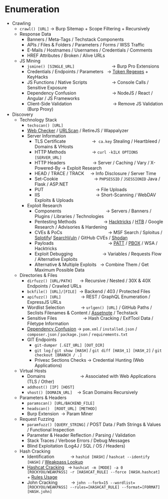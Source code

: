 # Enumeration
*   Crawling
    *   `crawl() [URL]` → Burp Sitemap + Scope Filtering + Recursively
    *   Response Data
        *   Banners / Meta-Tags / Techstack Components
        *   APIs / Files & Folders / Parameters / Forms / WSS Traffic
        *   E-Mails / Hostnames / Usernames / Credentials / Comments
        *   HREF Attributes / Broken / Alive URLs
    *   JS Mining
        *   `jsmine() [SINGLE_URL]`                              → Burp Pro Extensions
        *   Credentials / Endpoints / Parameters   → [Token Regexes](https://github.com/mazen160/secrets-patterns-db) + KeyHacks
        *   JS Functions / Native Scripts                    → Console Calls / Sensitive Exposure
        *   Dependency Confusion                             → NodeJS / React / Angular / JS Frameworks
        *   Client-Side Validation                                 → Remove JS Validation (Burp Proxy)
*   Discovery
    *   Technology Stack
        *   `techscan() [URL]`
        *   [Web Checker](https://web-check.xyz/) / [URLScan](https://urlscan.io/) / RetireJS / Wappalyzer
        *   Server Information
            *   TLS Certificate                     →  `ca.key` Stealing / Heartbleed / Domains & VHosts
            *   HTTP Methods                     → `curl -kILX OPTIONS [SERVER_URL]` 
            *   HTTP Headers                      → Server / Caching / Vary / X-Powered-By → Exploit Research 
            *   HEAD / TRACE / TRACK     → Info Disclosure / Server Time
            *   Set-Cookie                             → `PHPSESSID` / `JSESSIONID` Java / Flask / ASP.NET
            *   PUT                                          → File Uploads
            *   IIS                                             → Short-Scanning / WebDAV Exploits & Uploads
        *   Exploit Research
            *   Components                                    → Servers / Banners / Plugins / Libraries / Technologies
            *   Pentesting Methods                      → [Hacktricks](https://book.hacktricks.xyz/network-services-pentesting/pentesting-web) / [HTB](https://academy.hackthebox.com/module/details/113) / Google Research / Advisories & Hardening
            *   CVEs & PoCs                                     → MSF Search / Sploitus / [Splotify](https://sploitify.haxx.it/#)/ [SearchVuln](https://search-vulns.com/) / GitHub CVEs / [Shodan](https://exploits.shodan.io/welcome)
            *   Payloads                                            → [PATT](https://github.com/swisskyrepo/PayloadsAllTheThings) / [PBOX](https://github.com/payloadbox) / WSA / Hacktricks
            *   Exploit Debugging                        → Variables / Requests Flow / Alternative Exploits
            *   Alternative & Multiple Exploits   → Combine Them / Get Maximum Possible Data
    *   Directories & Files
        *   `dirfuzz() [URL/PATH]`      → Recursive / Nested / 30X & 40X Endpoints / Crawled URLs
        *   `bckfile() [URL]/[FILE]`  → Backend / 403 / Protected Files
        *   `apifuzz() [URL]`                → REST / GraphQL Enumeration / ExpressJS URLs
        *   Wordlist Selection             → `urlgen() [URL]` / GitHub Paths / Seclists Filenames & Content / [Assetnote](https://wordlists.assetnote.io/) / Techstack
        *   Sensitive Files                     → Hash Cracking / ExifTool Data / Filetype Information
        *   [Dependency Confusion](https://github.com/visma-prodsec/confused) → `pom.xml` / `installed.json` / `composer.json` / `package.json` / `requirements.txt`
        *   GIT Endpoints
            *   `git-dumper [.GIT_URL] [OUT_DIR]`
            *   `git log` / `git show [HASH]` / `git diff [HASH_1] [HASH_2]` / `git checkout [BRANCH / .]`
            *   Privesc Sections Checks → Credential Hunting (Web Applications)
    *   Virtual Hosts
        *   Domains                            → Associated with Web Applications (TLS / Other)
        *   `addhost() [IP] [HOST]`
        *   `vhost() [DOMAIN_URL]`    → Scan Domains Recursively
    *   Parameters & Headers
        *   `paramscan() [URL/BACKEND_FILE]`
        *   `headscan()  [ROOT_URL] [METHOD]`
        *   Burp Extension  → Param Miner
    *   Request Fuzzing
        *   `paramfuzz() [QUERY_STRING]` / POST Data / Path Strings & Values / Functional Inspection
        *   Parameter & Header Reflection / Parsing / Validation
        *   Stack Traces / Verbose Errors / Debug Messages
        *   Blind Exploitation (Log4J / SQL / OS / Headers)
    *   Hash Cracking
        *   Identification             → `hashid [HASH]` / `hashcat --identify [HASH]` / [Weakpass Lookup](https://weakpass.com/tools/lookup)
        *   [Hashcat Cracking](https://github.com/unstable-deadlock/brashendeavours.gitbook.io/blob/master/pentesting-cheatsheets/hashcat-hash-modes.md)   → `hashcat -m [MODE] -a 0 [ROCKYOU/WEAKPASS] -r [HASHCAT_RULE] --force [HASH.hashcat]` + [Rules Usage](https://github.com/NotSoSecure/password_cracking_rules)
        *   John Cracking           → `john --fork=15 --wordlist=[ROCKYOU/WEAKPASS] --rules=[HASHCAT_RULE] --format=[FORMAT] [HASH.john]`